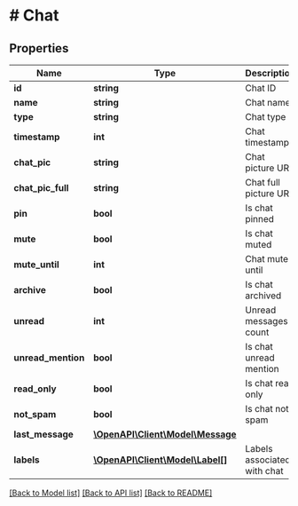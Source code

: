# # Chat

## Properties

Name | Type | Description | Notes
------------ | ------------- | ------------- | -------------
**id** | **string** | Chat ID |
**name** | **string** | Chat name | [optional]
**type** | **string** | Chat type |
**timestamp** | **int** | Chat timestamp | [optional]
**chat_pic** | **string** | Chat picture URL | [optional]
**chat_pic_full** | **string** | Chat full picture URL | [optional]
**pin** | **bool** | Is chat pinned | [optional]
**mute** | **bool** | Is chat muted | [optional]
**mute_until** | **int** | Chat mute until | [optional]
**archive** | **bool** | Is chat archived | [optional]
**unread** | **int** | Unread messages count | [optional]
**unread_mention** | **bool** | Is chat unread mention | [optional]
**read_only** | **bool** | Is chat read only | [optional]
**not_spam** | **bool** | Is chat not spam | [optional]
**last_message** | [**\OpenAPI\Client\Model\Message**](Message.md) |  | [optional]
**labels** | [**\OpenAPI\Client\Model\Label[]**](Label.md) | Labels associated with chat | [optional]

[[Back to Model list]](../../README.md#models) [[Back to API list]](../../README.md#endpoints) [[Back to README]](../../README.md)
